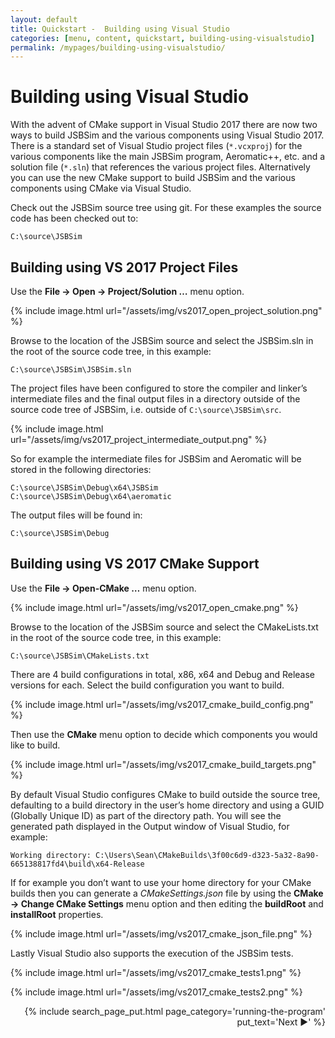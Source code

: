 ```yaml
---
layout: default
title: Quickstart -  Building using Visual Studio
categories: [menu, content, quickstart, building-using-visualstudio]
permalink: /mypages/building-using-visualstudio/
---
```


# Building using Visual Studio

With the advent of CMake support in Visual Studio 2017 there are now two ways to build JSBSim and the various components using Visual Studio 2017. There is a standard set of Visual Studio project files (`*.vcxproj`) for the various components like the main JSBSim program, Aeromatic++, etc. and a solution file (`*.sln`) that references the various project files. Alternatively you can use the new CMake support to build JSBSim and the various components using CMake via Visual Studio.

Check out the JSBSim source tree using git. For these examples the source code has been checked out to:

```console
C:\source\JSBSim
```

## Building using VS 2017 Project Files
Use the **File → Open → Project/Solution …** menu option.

{% include image.html
  url="/assets/img/vs2017_open_project_solution.png"
%}

Browse to the location of the JSBSim source and select the JSBSim.sln in the root of the source code tree, in this example:

```console
C:\source\JSBSim\JSBSim.sln
```

The project files have been configured to store the compiler and linker’s intermediate files and the final output files in a directory outside of the source code tree of JSBSim, i.e. outside of `C:\source\JSBSim\src`.

{% include image.html
  url="/assets/img/vs2017_project_intermediate_output.png"
%}

So for example the intermediate files for JSBSim and Aeromatic will be stored in the following directories:

```console
C:\source\JSBSim\Debug\x64\JSBSim
C:\source\JSBSim\Debug\x64\aeromatic
```

The output files will be found in:

```console
C:\source\JSBSim\Debug
```

## Building using VS 2017 CMake Support
Use the **File → Open-CMake …** menu option.

{% include image.html
  url="/assets/img/vs2017_open_cmake.png"
%}

Browse to the location of the JSBSim source and select the CMakeLists.txt in the root of the source code tree, in this example:

```console
C:\source\JSBSim\CMakeLists.txt
```

There are 4 build configurations in total, x86, x64 and Debug and Release versions for each. Select the build configuration you want to build.

{% include image.html
  url="/assets/img/vs2017_cmake_build_config.png"
%}

Then use the **CMake** menu option to decide which components you would like to build.

{% include image.html
  url="/assets/img/vs2017_cmake_build_targets.png"
%}

By default Visual Studio configures CMake to build outside the source tree, defaulting to a build directory in the user’s home directory and using a GUID (Globally Unique ID) as part of the directory path. You will see the generated path displayed in the Output window of Visual Studio, for example:

```console
Working directory: C:\Users\Sean\CMakeBuilds\3f00c6d9-d323-5a32-8a90-665138817fd4\build\x64-Release
```

If for example you don’t want to use your home directory for your CMake builds then you can generate a *CMakeSettings.json* file by using the **CMake → Change CMake Settings** menu option and then editing the **buildRoot** and **installRoot** properties.

{% include image.html
  url="/assets/img/vs2017_cmake_json_file.png"
%}

Lastly Visual Studio also supports the execution of the JSBSim tests.

{% include image.html
  url="/assets/img/vs2017_cmake_tests1.png"
%}

{% include image.html
  url="/assets/img/vs2017_cmake_tests2.png"
%}


<p align="right">
{% include search_page_put.html page_category='running-the-program' put_text='Next ▶' %}</p>
